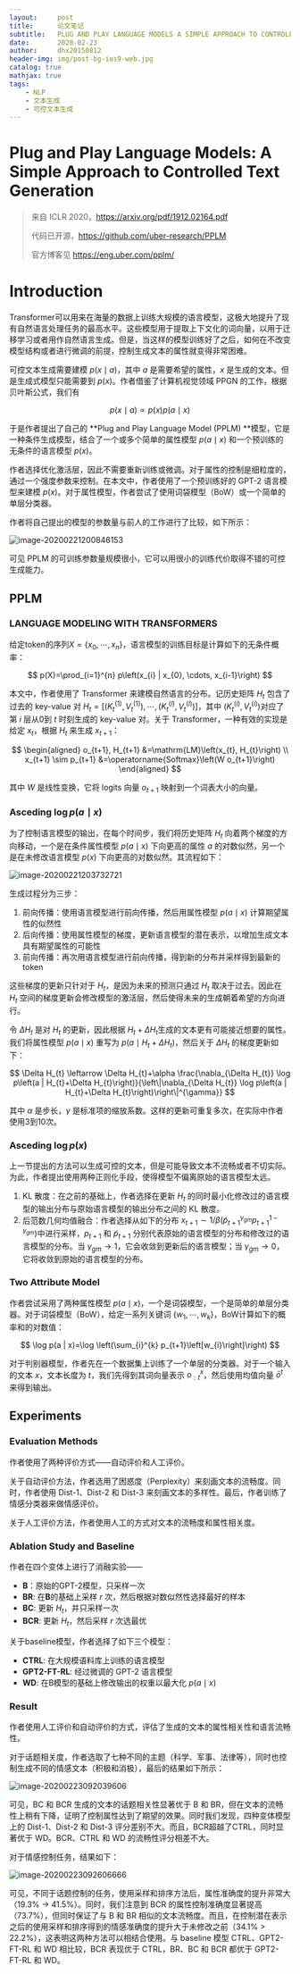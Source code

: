 ```yaml
---
layout:     post
title:      论文笔记
subtitle:   PLUG AND PLAY LANGUAGE MODELS A SIMPLE APPROACH TO CONTROLLED TEXT GENERATION
date:       2020-02-23
author:     dhx20150812
header-img: img/post-bg-ios9-web.jpg
catalog: true
mathjax: true
tags:
    - NLP
    - 文本生成
    - 可控文本生成
---
```


# Plug and Play Language Models: A Simple Approach to Controlled Text Generation

>来自 ICLR 2020，https://arxiv.org/pdf/1912.02164.pdf
>
>代码已开源，https://github.com/uber-research/PPLM
>
>官方博客见 https://eng.uber.com/pplm/

# Introduction

Transformer可以用来在海量的数据上训练大规模的语言模型，这极大地提升了现有自然语言处理任务的最高水平。这些模型用于提取上下文化的词向量，以用于迁移学习或者用作自然语言生成。但是，当这样的模型训练好了之后，如何在不改变模型结构或者进行微调的前提，控制生成文本的属性就变得非常困难。

可控文本生成需要建模 $p(x \mid a)$，其中 $a$ 是需要希望的属性，$x$ 是生成的文本。但是生成式模型只能需要到 $p(x)$。作者借鉴了计算机视觉领域 PPGN 的工作，根据贝叶斯公式，我们有

$$
p(x \mid a) \propto p(x)p(a \mid x)
$$

于是作者提出了自己的 **Plug and Play Language Model (PPLM) **模型，它是一种条件生成模型，结合了一个或多个简单的属性模型 $p(a \mid x)$ 和一个预训练的无条件的语言模型 $p(x)$。

作者选择优化激活层，因此不需要重新训练或微调。对于属性的控制是细粒度的，通过一个强度参数来控制。在本文中，作者使用了一个预训练好的 GPT-2 语言模型来建模 $p(x)$。对于属性模型，作者尝试了使用词袋模型（BoW）或一个简单的单层分类器。

作者将自己提出的模型的参数量与前人的工作进行了比较，如下所示：

![image-20200221200846153](https://note.youdao.com/yws/api/personal/file/WEB50f8081979a022b4d542f9263e127117?method=download&shareKey=7b306b206c1e84ac00928c76b582793e)

可见 PPLM 的可训练参数量规模很小，它可以用很小的训练代价取得不错的可控生成能力。

## PPLM

### LANGUAGE MODELING WITH TRANSFORMERS

给定token的序列$X=\left\{x_{0}, \cdots, x_{n}\right\}$，语言模型的训练目标是计算如下的无条件概率：

$$
p(X)=\prod_{i=1}^{n} p\left(x_{i} | x_{0}, \cdots, x_{i-1}\right)
$$

本文中，作者使用了 Transformer 来建模自然语言的分布。记历史矩阵 $H_t$ 包含了过去的 key-value 对 $H_{t}=\left[\left(K_{t}^{(1)}, V_{t}^{(1)}\right), \cdots,\left(K_{t}^{(l)}, V_{t}^{(l)}\right)\right]$，其中 $ \left(K_{t}^{(i)}, V_{t}^{(i)}\right)$对应了第 $i$ 层从0到 $t$ 时刻生成的 key-value 对。关于 Transformer，一种有效的实现是给定 $x_t$，根据 $H_t$ 来生成 $x_{t+1}$：

$$
\begin{aligned} o_{t+1}, H_{t+1} &=\mathrm{LM}\left(x_{t}, H_{t}\right) \\ x_{t+1} \sim p_{t+1} &=\operatorname{Softmax}\left(W o_{t+1}\right) \end{aligned}
$$

其中 $W$ 是线性变换，它将 logits 向量 $o_{t+1}$ 映射到一个词表大小的向量。

### Asceding $\log p(a\mid x)$

为了控制语言模型的输出，在每个时间步，我们将历史矩阵 $H_t$ 向着两个梯度的方向移动，一个是在条件属性模型 $p(a \mid x)$ 下向更高的属性 $a$ 的对数似然，另一个是在未修改语言模型 $p(x)$ 下向更高的对数似然。其流程如下：

![image-20200221203732721](https://note.youdao.com/yws/api/personal/file/WEB1dec65232545e597ab1b2ed8d1512904?method=download&shareKey=e085236c139e034e7080c5c5724eb96c)

生成过程分为三步：

1.  前向传播：使用语言模型进行前向传播，然后用属性模型 $p(a \mid x)$ 计算期望属性的似然性
2.  后向传播：使用属性模型的梯度，更新语言模型的潜在表示，以增加生成文本具有期望属性的可能性
3.  前向传播：再次用语言模型进行前向传播，得到新的分布并采样得到最新的token

这些梯度的更新只针对于 $H_t$，是因为未来的预测只通过 $H_t$ 取决于过去。因此在 $H_t$ 空间的梯度更新会修改模型的激活层，然后使得未来的生成朝着希望的方向进行。

令 $\Delta H_t$ 是对 $H_t$ 的更新，因此根据 $ H_t + \Delta H_t$生成的文本更有可能接近想要的属性。我们将属性模型 $p(a \mid x)$ 重写为 $p(a \mid H_t + \Delta H_t)$，然后关于 $\Delta H_t$ 的梯度更新如下：

$$
\Delta H_{t} \leftarrow \Delta H_{t}+\alpha \frac{\nabla_{\Delta H_{t}} \log p\left(a | H_{t}+\Delta H_{t}\right)}{\left\|\nabla_{\Delta H_{t}} \log p\left(a | H_{t}+\Delta H_{t}\right)\right\|^{\gamma}}
$$

其中 $\alpha$ 是步长，$\gamma$ 是标准项的缩放系数。这样的更新可重复多次，在实际中作者使用3到10次。


### Asceding $\log p(x)$

上一节提出的方法可以生成可控的文本，但是可能导致文本不流畅或者不切实际。为此，作者提出使用两种正则化手段，使得模型不偏离原始的语言模型太远。

1.  KL 散度：在之前的基础上，作者选择在更新 $H_t$ 的同时最小化修改过的语言模型的输出分布与原始语言模型的输出分布之间的 KL 散度。
2.  后范数几何均值融合：作者选择从如下的分布 $ x_{t+1} \sim 1 / \beta\left(\widetilde{p}_{t+1}^{\gamma_{g m}} p_{t+1}^{1-\gamma_{g m}}\right)$中进行采样，$p_{t+1}$ 和 $\tilde{p}_{t+1}$ 分别代表原始的语言模型的分布和修改过的语言模型的分布。当 $\gamma_{gm} \to 1$，它会收敛到更新后的语言模型；当 $\gamma_{gm} \to 0$，它将收敛到原始的语言模型的分布。

### Two Attribute Model

作者尝试采用了两种属性模型 $p(a \mid x)$，一个是词袋模型，一个是简单的单层分类器。对于词袋模型（BoW），给定一系列关键词 $\{w_1, \cdots, w_k\}$，BoW计算如下的概率和的对数值：

$$
\log p(a | x)=\log \left(\sum_{i}^{k} p_{t+1}\left[w_{i}\right]\right)
$$

对于判别器模型，作者先在一个数据集上训练了一个单层的分类器。对于一个输入的文本 $x$，文本长度为 $t$，我们先得到其词向量表示 $o_{:t}^{x}$，然后使用均值向量 $\bar{o}^{t}$ 来得到输出。

## Experiments

### Evaluation Methods

作者使用了两种评价方式——自动评价和人工评价。

关于自动评价方法，作者选用了困惑度（Perplexity）来刻画文本的流畅度。同时，作者使用 Dist-1、Dist-2 和 Dist-3 来刻画文本的多样性。最后，作者训练了情感分类器来做情感评价。

关于人工评价方法，作者使用人工的方式对文本的流畅度和属性相关度。

###  Ablation Study and Baseline

作者在四个变体上进行了消融实验——

-   **B**：原始的GPT-2模型，只采样一次
-   **BR**: 在**B**的基础上采样 $r$ 次，然后根据对数似然性选择最好的样本
-   **BC**: 更新 $H_t$，并只采样一次
-   **BCR**: 更新 $H_t$，然后采样 $r$ 次选最优

关于baseline模型，作者选择了如下三个模型：

-   **CTRL**: 在大规模语料库上训练的语言模型
-   **GPT2-FT-RL**: 经过微调的 GPT-2 语言模型
-   **WD**: 在B模型的基础上修改输出的权重以最大化 $p(a \mid x)$

### Result

作者使用人工评价和自动评价的方式，评估了生成的文本的属性相关性和语言流畅性。

对于话题相关度，作者选取了七种不同的主题（科学、军事、法律等），同时也控制生成不同的情感文本（积极和消极），最后的结果如下所示：

![image-20200223092039606](https://note.youdao.com/yws/api/personal/file/WEB65b08e5a039e5cb5438b8a4a951504e5?method=download&shareKey=d844a7a6e771ccfad999e6d231a84e45)

可见，BC 和 BCR 生成的文本的话题相关性显著优于 B 和 BR，但在文本的流畅性上稍有下降，证明了控制属性达到了期望的效果。同时我们发现，四种变体模型上的 Dist-1、Dist-2 和 Dist-3 评分差别不大。而且，BCR超越了CTRL，同时显著优于 WD。BCR、CTRL 和 WD 的流畅性评分相差不大。

对于情感控制任务，结果如下：

![image-20200223092606666](https://note.youdao.com/yws/api/personal/file/WEB5a744a8fea5ac8347f2f11b8d604a0e1?method=download&shareKey=3f816f8664c5e02997e14a493da8ce95)

可见，不同于话题控制的任务，使用采样和排序方法后，属性准确度的提升非常大（19.3% $\to$ 41.5%）。同时，我们注意到 BCR 的属性控制准确度显著提高（73.7%），但同时保证了与 B 和 BR 相似的文本流畅度。而且，在控制潜在表示之后的使用采样和排序得到的情感准确度的提升大于未修改之前（34.1% > 22.2%），这表明这两种方法可以相结合使用。与 baseline 模型 CTRL、GPT2-FT-RL 和 WD 相比较，BCR 表现优于 CTRL，BR、BC 和 BCR 都优于 GPT2-FT-RL 和 WD。
